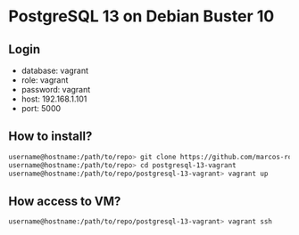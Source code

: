 # PostgreSQL 13 on Debian Buster 10
## Login

* database: vagrant
* role: vagrant
* password: vagrant
* host: 192.168.1.101
* port: 5000

## How to install?
```bash
username@hostname:/path/to/repo> git clone https://github.com/marcos-ro/postgresql-13-vagrant
username@hostname:/path/to/repo> cd postgresql-13-vagrant
username@hostname:/path/to/repo/postgresql-13-vagrant> vagrant up
```

## How access to VM?
```bash
username@hostname:/path/to/repo/postgresql-13-vagrant> vagrant ssh
```
